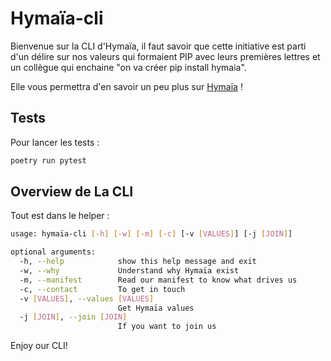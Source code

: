 #  Hymaïa-cli

Bienvenue sur la CLI d'Hymaïa, il faut savoir que cette initiative est parti d'un délire sur nos valeurs qui formaient 
PIP avec leurs premières lettres et un collègue qui enchaine "on va créer pip install hymaia". 

Elle vous permettra d'en savoir un peu plus sur [Hymaïa](https://www.hymaia.com/) !

## Tests
Pour lancer les tests :
```bash
poetry run pytest
```

## Overview de La CLI
Tout est dans le helper :
```bash
usage: hymaïa-cli [-h] [-w] [-m] [-c] [-v [VALUES]] [-j [JOIN]]

optional arguments:
  -h, --help            show this help message and exit
  -w, --why             Understand why Hymaïa exist
  -m, --manifest        Read our manifest to know what drives us
  -c, --contact         To get in touch
  -v [VALUES], --values [VALUES]
                        Get Hymaïa values
  -j [JOIN], --join [JOIN]
                        If you want to join us

```

Enjoy our CLI! 